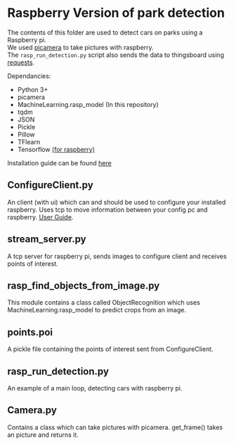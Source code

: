 
# Raspberry Version of park detection

The contents of this folder are used to detect cars on parks using a Raspberry pi.    
We used [picamera](https://picamera.readthedocs.io/en/release-1.13/) to take pictures with raspberry.    
The `rasp_run_detection.py` script also sends the data to thingsboard using [requests](http://docs.python-requests.org/en/master/).   

Dependancies:    
 * Python 3+   
 * picamera 
 * MachineLearning.rasp_model (In this repository)   
 * tqdm   
 * JSON   
 * Pickle   
 * Pillow   
 * TFlearn   
 * Tensorflow [(for raspberry)](https://github.com/samjabrahams/tensorflow-on-raspberry-pi)   

Installation guide can be found [here](https://github.com/MystiCons/AIScouts/blob/master/README.md)    

## ConfigureClient.py
An client (with ui) which can and should be used to configure your installed raspberry. Uses tcp to move information between your config pc and raspberry. 
[User Guide](https://github.com/MystiCons/AIScouts/wiki/Configure-Client-User-Guide).

## stream_server.py
A tcp server for raspberry pi, sends images to configure client and receives points of interest.

## rasp_find_objects_from_image.py
This module contains a class called ObjectRecognition which uses MachineLearning.rasp_model to predict crops from an image.   

## points.poi 
A pickle file containing the points of interest sent from ConfigureClient.

## rasp_run_detection.py
An example of a main loop, detecting cars with raspberry pi.

## Camera.py
Contains a class which can take pictures with picamera. get_frame() takes an picture and returns it.

